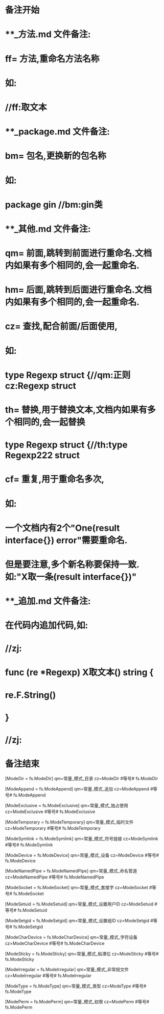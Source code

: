 # 备注开始
# **_方法.md 文件备注:
# ff= 方法,重命名方法名称
# 如:
# //ff:取文本

# **_package.md 文件备注:
# bm= 包名,更换新的包名称 
# 如: 
# package gin //bm:gin类

# **_其他.md 文件备注:
# qm= 前面,跳转到前面进行重命名.文档内如果有多个相同的,会一起重命名.
# hm= 后面,跳转到后面进行重命名.文档内如果有多个相同的,会一起重命名.
# cz= 查找,配合前面/后面使用,
# 如:
# type Regexp struct {//qm:正则 cz:Regexp struct
#
# th= 替换,用于替换文本,文档内如果有多个相同的,会一起替换
# type Regexp struct {//th:type Regexp222 struct
#
# cf= 重复,用于重命名多次,
# 如: 
# 一个文档内有2个"One(result interface{}) error"需要重命名.
# 但是要注意,多个新名称要保持一致. 如:"X取一条(result interface{})"

# **_追加.md 文件备注:
# 在代码内追加代码,如:
# //zj:
# func (re *Regexp) X取文本() string { 
#    re.F.String()
# }
# //zj:
# 备注结束





[ModeDir        = fs.ModeDir]
qm=常量_模式_目录
cz=ModeDir        #等号# fs.ModeDir

[ModeAppend     = fs.ModeAppend]
qm=常量_模式_追加
cz=ModeAppend     #等号# fs.ModeAppend

[ModeExclusive  = fs.ModeExclusive]
qm=常量_模式_独占使用
cz=ModeExclusive  #等号# fs.ModeExclusive

[ModeTemporary  = fs.ModeTemporary]
qm=常量_模式_临时文件
cz=ModeTemporary  #等号# fs.ModeTemporary

[ModeSymlink    = fs.ModeSymlink]
qm=常量_模式_符号链接
cz=ModeSymlink    #等号# fs.ModeSymlink

[ModeDevice     = fs.ModeDevice]
qm=常量_模式_设备
cz=ModeDevice     #等号# fs.ModeDevice

[ModeNamedPipe  = fs.ModeNamedPipe]
qm=常量_模式_命名管道
cz=ModeNamedPipe  #等号# fs.ModeNamedPipe

[ModeSocket     = fs.ModeSocket]
qm=常量_模式_套接字
cz=ModeSocket     #等号# fs.ModeSocket

[ModeSetuid     = fs.ModeSetuid]
qm=常量_模式_设置用户ID
cz=ModeSetuid     #等号# fs.ModeSetuid

[ModeSetgid     = fs.ModeSetgid]
qm=常量_模式_设置组ID
cz=ModeSetgid     #等号# fs.ModeSetgid

[ModeCharDevice = fs.ModeCharDevice]
qm=常量_模式_字符设备
cz=ModeCharDevice #等号# fs.ModeCharDevice

[ModeSticky     = fs.ModeSticky]
qm=常量_模式_粘滞位
cz=ModeSticky     #等号# fs.ModeSticky

[ModeIrregular  = fs.ModeIrregular]
qm=常量_模式_非常规文件
cz=ModeIrregular  #等号# fs.ModeIrregular

[ModeType = fs.ModeType]
qm=常量_模式_类型
cz=ModeType #等号# fs.ModeType

[ModePerm = fs.ModePerm]
qm=常量_模式_权限
cz=ModePerm #等号# fs.ModePerm
